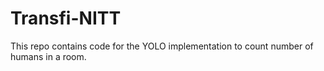 # Transfi-NITT
This repo contains code for the YOLO implementation to count number of humans in a room.
